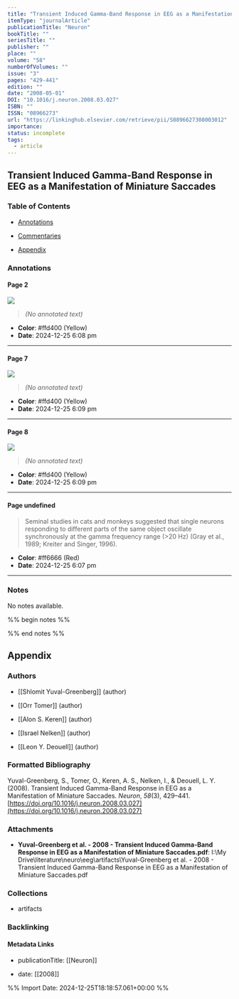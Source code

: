 ```yaml
---
title: "Transient Induced Gamma-Band Response in EEG as a Manifestation of Miniature Saccades"
itemType: "journalArticle"
publicationTitle: "Neuron"
bookTitle: ""
seriesTitle: ""
publisher: ""
place: ""
volume: "58"
numberOfVolumes: ""
issue: "3"
pages: "429-441"
edition: ""
date: "2008-05-01"
DOI: "10.1016/j.neuron.2008.03.027"
ISBN: ""
ISSN: "08966273"
url: "https://linkinghub.elsevier.com/retrieve/pii/S0896627308003012"
importance: 
status: incomplete
tags:
  - article
---
```


## Transient Induced Gamma-Band Response in EEG as a Manifestation of Miniature Saccades

### Table of Contents

- [Annotations](#annotations)

+ [Commentaries](#commentaries)

- [Appendix](#appendix)

### Annotations




#### Page 2




![](<0 - Supplementary/images/yuval-greenbergTransientInducedGammaBand2008a.md/image-2-x49-y272.png>)



> *(No annotated text)*




- **Color**: #ffd400 (Yellow)
- **Date**: 2024-12-25 6:08 pm

---



#### Page 7




![](<0 - Supplementary/images/yuval-greenbergTransientInducedGammaBand2008a.md/image-7-x28-y332.png>)



> *(No annotated text)*




- **Color**: #ffd400 (Yellow)
- **Date**: 2024-12-25 6:09 pm

---



#### Page 8




![](<0 - Supplementary/images/yuval-greenbergTransientInducedGammaBand2008a.md/image-8-x44-y55.png>)



> *(No annotated text)*




- **Color**: #ffd400 (Yellow)
- **Date**: 2024-12-25 6:09 pm

---



#### Page undefined







> Seminal studies in cats and monkeys suggested that single neurons responding to different parts of the same object oscillate synchronously at the gamma frequency range (>20 Hz) (Gray et al., 1989; Kreiter and Singer, 1996).





- **Color**: #ff6666 (Red)
- **Date**: 2024-12-25 6:07 pm

---





### Notes


No notes available.


%% begin notes %%

<!-- Write your personal notes here -->

%% end notes %%

## Appendix

### Authors


- [[Shlomit Yuval-Greenberg]] (author)

- [[Orr Tomer]] (author)

- [[Alon S. Keren]] (author)

- [[Israel Nelken]] (author)

- [[Leon Y. Deouell]] (author)




### Formatted Bibliography

Yuval-Greenberg, S., Tomer, O., Keren, A. S., Nelken, I., & Deouell, L. Y. (2008). Transient Induced Gamma-Band Response in EEG as a Manifestation of Miniature Saccades. _Neuron_, _58_(3), 429–441. [https://doi.org/10.1016/j.neuron.2008.03.027](https://doi.org/10.1016/j.neuron.2008.03.027)




### Attachments


- **Yuval-Greenberg et al. - 2008 - Transient Induced Gamma-Band Response in EEG as a Manifestation of Miniature Saccades.pdf**: I:\My Drive\literature\neuro\eeg\artifacts\Yuval-Greenberg et al. - 2008 - Transient Induced Gamma-Band Response in EEG as a Manifestation of Miniature Saccades.pdf




### Collections


- artifacts





### Backlinking


#### Metadata Links


- publicationTitle: [[Neuron]]




- date: [[2008]]





<!-- Any additional notes or comments -->


%% Import Date: 2024-12-25T18:18:57.061+00:00 %%

